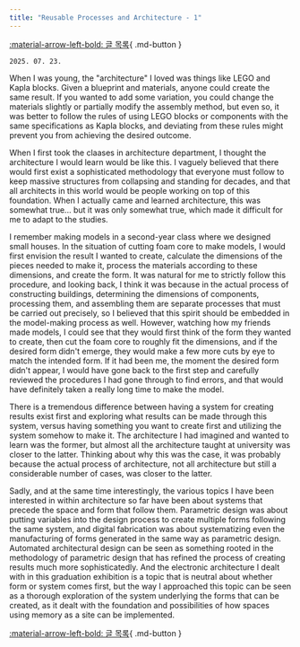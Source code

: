 ```yaml
---
title: "Reusable Processes and Architecture - 1"
---
```


[:material-arrow-left-bold: 글 목록](../index.md){ .md-button }

`2025. 07. 23.`

When I was young, the "architecture" I loved was things like LEGO and Kapla blocks. Given a blueprint and materials, anyone could create the same result. If you wanted to add some variation, you could change the materials slightly or partially modify the assembly method, but even so, it was better to follow the rules of using LEGO blocks or components with the same specifications as Kapla blocks, and deviating from these rules might prevent you from achieving the desired outcome.

When I first took the claases in architecture department, I thought the architecture I would learn would be like this. I vaguely believed that there would first exist a sophisticated methodology that everyone must follow to keep massive structures from collapsing and standing for decades, and that all architects in this world would be people working on top of this foundation. When I actually came and learned architecture, this was somewhat true... but it was only somewhat true, which made it difficult for me to adapt to the studies.

I remember making models in a second-year class where we designed small houses. In the situation of cutting foam core to make models, I would first envision the result I wanted to create, calculate the dimensions of the pieces needed to make it, process the materials according to these dimensions, and create the form. It was natural for me to strictly follow this procedure, and looking back, I think it was because in the actual process of constructing buildings, determining the dimensions of components, processing them, and assembling them are separate processes that must be carried out precisely, so I believed that this spirit should be embedded in the model-making process as well. However, watching how my friends made models, I could see that they would first think of the form they wanted to create, then cut the foam core to roughly fit the dimensions, and if the desired form didn't emerge, they would make a few more cuts by eye to match the intended form. If it had been me, the moment the desired form didn't appear, I would have gone back to the first step and carefully reviewed the procedures I had gone through to find errors, and that would have definitely taken a really long time to make the model.

There is a tremendous difference between having a system for creating results exist first and exploring what results can be made through this system, versus having something you want to create first and utilizing the system somehow to make it. The architecture I had imagined and wanted to learn was the former, but almost all the architecture taught at university was closer to the latter. Thinking about why this was the case, it was probably because the actual process of architecture, not all architecture but still a considerable number of cases, was closer to the latter.

Sadly, and at the same time interestingly, the various topics I have been interested in within architecture so far have been about systems that precede the space and form that follow them. Parametric design was about putting variables into the design process to create multiple forms following the same system, and digital fabrication was about systematizing even the manufacturing of forms generated in the same way as parametric design. Automated architectural design can be seen as something rooted in the methodology of parametric design that has refined the process of creating results much more sophisticatedly. And the electronic architecture I dealt with in this graduation exhibition is a topic that is neutral about whether form or system comes first, but the way I approached this topic can be seen as a thorough exploration of the system underlying the forms that can be created, as it dealt with the foundation and possibilities of how spaces using memory as a site can be implemented.

[:material-arrow-left-bold: 글 목록](../index.md){ .md-button }

